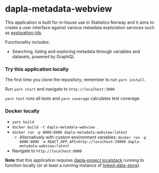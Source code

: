 # dapla-metadata-webview

This application is built for in-house use in Statistics Norway and it aims to create a user interface against various
metadata exploration services such as
[exploration-lds](https://github.com/statisticsnorway/dapla-project/blob/master/localstack/docker-compose-exploration.yml).

Functionality includes:
* Searching, listing and exploring metadata through variables and datasets, powered by GraphQL

### Try this application locally
The first time you clone the repository, remember to run `yarn install`.

Run `yarn start` and navigate to `http://localhost:3000`.

`yarn test` runs all tests and `yarn coverage` calculates test coverage.

### Docker locally
* `yarn build`
* `docker build -t dapla-metadata-webview .`
* `docker run -p 8000:8080 dapla-metadata-webview:latest`
    * Alternatively with custom environment variables: `docker run -p 8000:8080 -e REACT_APP_API=http://localhost:29090 dapla-metadata-webview:latest`
* Navigate to `http://localhost:8000`

**Note** that this application requires [dapla-project localstack](https://github.com/statisticsnorway/dapla-project/blob/master/localstack/README.md)
running to function locally (or at least a running instance of [linked-data-store](https://github.com/statisticsnorway/linked-data-store-documentation)).
